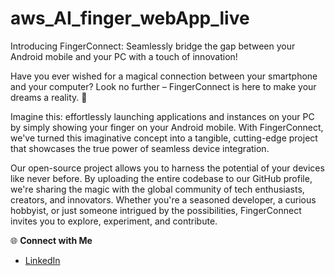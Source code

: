 # aws_AI_finger_webApp_live
Introducing FingerConnect: Seamlessly bridge the gap between your Android mobile and your PC with a touch of innovation!

Have you ever wished for a magical connection between your smartphone and your computer? Look no further – FingerConnect is here to make your dreams a reality. 🌟

Imagine this: effortlessly launching applications and instances on your PC by simply showing your finger on your Android mobile. With FingerConnect, we've turned this imaginative concept into a tangible, cutting-edge project that showcases the true power of seamless device integration.

Our open-source project allows you to harness the potential of your devices like never before. By uploading the entire codebase to our GitHub profile, we're sharing the magic with the global community of tech enthusiasts, creators, and innovators. Whether you're a seasoned developer, a curious hobbyist, or just someone intrigued by the possibilities, FingerConnect invites you to explore, experiment, and contribute.

🌐 **Connect with Me**
- [LinkedIn](www.linkedin.com/in/md-azfar-alam)

